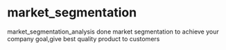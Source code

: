 # market_segmentation
market_segmentation_analysis
done market segmentation to achieve your company goal,give best quality product to customers  
